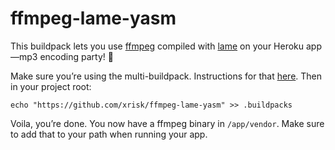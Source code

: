 # ffmpeg-lame-yasm

This buildpack lets you use [ffmpeg](https://github.com/xrisk/ffmpeg-lame-yasm) compiled with [lame](lame.sourceforge.net/) on your Heroku app—mp3 encoding party! 🎉

Make sure you’re using the multi-buildpack. Instructions for that [here](https://github.com/ddollar/heroku-buildpack-multi). Then in your project root:

`echo "https://github.com/xrisk/ffmpeg-lame-yasm" >> .buildpacks`

Voila, you’re done. You now have a ffmpeg binary in `/app/vendor`. Make sure to add that to your path when running your app.
